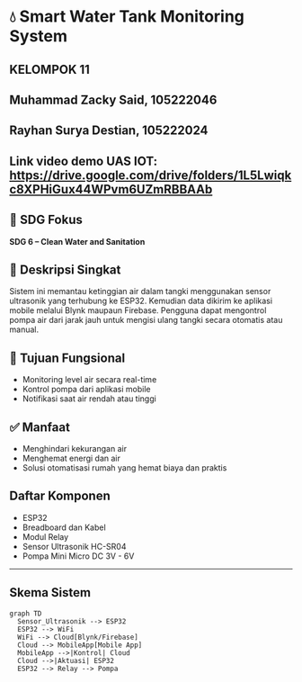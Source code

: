 ﻿# 💧 Smart Water Tank Monitoring System

## KELOMPOK 11
## Muhammad Zacky Said, 105222046
## Rayhan Surya Destian, 105222024
## Link video demo UAS IOT: https://drive.google.com/drive/folders/1L5Lwiqkc8XPHiGux44WPvm6UZmRBBAAb

## 🎯 SDG Fokus
**SDG 6 – Clean Water and Sanitation**

## 📘 Deskripsi Singkat
Sistem ini memantau ketinggian air dalam tangki menggunakan sensor ultrasonik yang terhubung ke ESP32. Kemudian data dikirim ke aplikasi mobile melalui Blynk maupaun Firebase. Pengguna dapat mengontrol pompa air dari jarak jauh untuk mengisi ulang tangki secara otomatis atau manual.

## 🎯 Tujuan Fungsional
- Monitoring level air secara real-time
- Kontrol pompa dari aplikasi mobile
- Notifikasi saat air rendah atau tinggi

## ✅ Manfaat
- Menghindari kekurangan air
- Menghemat energi dan air
- Solusi otomatisasi rumah yang hemat biaya dan praktis

## Daftar Komponen
- ESP32
- Breadboard dan Kabel
- Modul Relay
- Sensor Ultrasonik HC-SR04
- Pompa Mini Micro DC 3V - 6V

---

## Skema Sistem
```mermaid
graph TD
  Sensor_Ultrasonik --> ESP32
  ESP32 --> WiFi
  WiFi --> Cloud[Blynk/Firebase]
  Cloud --> MobileApp[Mobile App]
  MobileApp -->|Kontrol| Cloud
  Cloud -->|Aktuasi| ESP32
  ESP32 --> Relay --> Pompa

